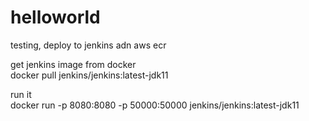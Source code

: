 # helloworld

testing, deploy to jenkins adn aws ecr

get jenkins image from docker<br />
docker pull jenkins/jenkins:latest-jdk11

run it<br />
docker run -p 8080:8080 -p 50000:50000 jenkins/jenkins:latest-jdk11
